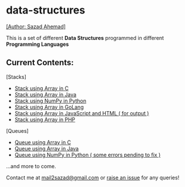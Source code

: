 # data-structures
[ [Author: Sazad Ahemad] ](https://github.com/connect2sazad)

This is a set of different **Data Structures** programmed in different **Programming Languages**

## Current Contents:

[Stacks]
- [Stack using Array in C](https://github.com/connect2sazad/data-structures/blob/master/ds_c/stack_using_array.c)
- [Stack using Array in Java](https://github.com/connect2sazad/data-structures/blob/master/ds_java/StackUsingArray.java)
- [Stack using NumPy in Python](https://github.com/connect2sazad/data-structures/blob/master/ds_python/stack_using_numpy.py)
- [Stack using Array in GoLang](https://github.com/connect2sazad/data-structures/blob/master/ds_golang/stack_using_array.go)
- [Stack using Array in JavaScript and HTML ( for output )](https://github.com/connect2sazad/data-structures/blob/master/ds_javascript/stack_using_array.js)
- [Stack using Array in PHP](https://github.com/connect2sazad/data-structures/blob/master/ds_php/stack_using_array.php)

[Queues]
- [Queue using Array in C](https://github.com/connect2sazad/data-structures/blob/master/ds_c/queue_using_array.c)
- [Queue using Array in Java](https://github.com/connect2sazad/data-structures/blob/master/ds_java/QueueUsingArray.java)
- [Queue using NumPy in Python ( some errors pending to fix )](https://github.com/connect2sazad/data-structures/blob/master/ds_python/queue_using_numpy.py)


...and more to come.


Contact me at [mail2sazad@gmail.com](https://mail.google.com/mail/u/0/?fs=1&to=mail2sazad@gmail.com&tf=cm) or [raise an issue](https://github.com/connect2sazad/data-structures/issues/new) for any queries!